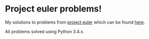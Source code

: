 # Project euler problems!
My solutions to problems from [project euler](https://projecteuler.net/) which can be found [here](https://projecteuler.net/archives).

All problems solved using Python 3.4.x.
